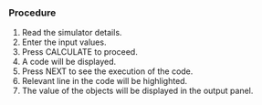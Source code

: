 ### Procedure
1. Read the simulator details.
2. Enter the input values.
3. Press CALCULATE to proceed.
4. A code will be displayed.
5. Press NEXT to see the execution of the code.
6. Relevant line in the code will be highlighted.
7. The value of the objects will be displayed in the output panel.
